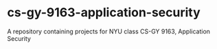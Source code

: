 # cs-gy-9163-application-security
A repository containing projects for NYU class CS-GY 9163, Application Security
